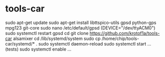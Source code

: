 # tools-car

sudo apt-get update
sudo apt-get install libttspico-utils gpsd python-gps mpg123 git-core
sudo nano /etc/default/gpsd  (DEVICE="/dev/ttyACM0")
sudo systemctl restart gpsd
cd
git clone https://github.com/krotof1a/tools-car
alsamixer
cd /lib/systemd/system
sudo cp /home/chip/tools-car/systemd/* .
sudo systemctl daemon-reload
sudo systemctl start ...
(tests)
sudo systemctl enable ...

